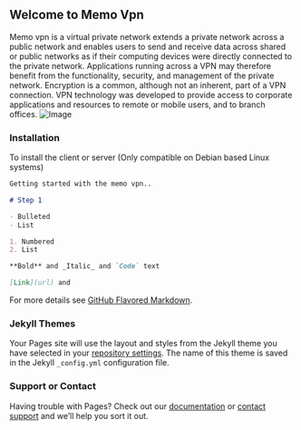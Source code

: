 ## Welcome to Memo Vpn
Memo vpn is a virtual private network extends a private network across a public network and enables users to send and receive data across shared or public networks as if their computing devices were directly connected to the private network. Applications running across a VPN may therefore benefit from the functionality, security, and management of the private network. Encryption is a common, although not an inherent, part of a VPN connection. VPN technology was developed to provide access to corporate applications and resources to remote or mobile users, and to branch offices.
![Image](src)

### Installation

To install the client or server (Only compatible on Debian based Linux systems)

```markdown
Getting started with the memo vpn..

# Step 1

- Bulleted
- List

1. Numbered
2. List

**Bold** and _Italic_ and `Code` text

[Link](url) and 
```

For more details see [GitHub Flavored Markdown](https://guides.github.com/features/mastering-markdown/).

### Jekyll Themes

Your Pages site will use the layout and styles from the Jekyll theme you have selected in your [repository settings](https://github.com/TheEyeOfCyber/TheEyeOfCyberOfficial.github.io/settings/pages). The name of this theme is saved in the Jekyll `_config.yml` configuration file.

### Support or Contact

Having trouble with Pages? Check out our [documentation](https://docs.github.com/categories/github-pages-basics/) or [contact support](https://support.github.com/contact) and we’ll help you sort it out.
